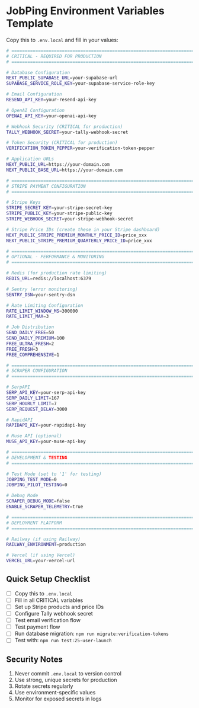 # JobPing Environment Variables Template

Copy this to `.env.local` and fill in your values:

```bash
# =============================================================================
# CRITICAL - REQUIRED FOR PRODUCTION
# =============================================================================

# Database Configuration
NEXT_PUBLIC_SUPABASE_URL=your-supabase-url
SUPABASE_SERVICE_ROLE_KEY=your-supabase-service-role-key

# Email Configuration
RESEND_API_KEY=your-resend-api-key

# OpenAI Configuration
OPENAI_API_KEY=your-openai-api-key

# Webhook Security (CRITICAL for production)
TALLY_WEBHOOK_SECRET=your-tally-webhook-secret

# Token Security (CRITICAL for production)
VERIFICATION_TOKEN_PEPPER=your-verification-token-pepper

# Application URLs
NEXT_PUBLIC_URL=https://your-domain.com
NEXT_PUBLIC_BASE_URL=https://your-domain.com

# =============================================================================
# STRIPE PAYMENT CONFIGURATION
# =============================================================================

# Stripe Keys
STRIPE_SECRET_KEY=your-stripe-secret-key
STRIPE_PUBLIC_KEY=your-stripe-public-key
STRIPE_WEBHOOK_SECRET=your-stripe-webhook-secret

# Stripe Price IDs (create these in your Stripe dashboard)
NEXT_PUBLIC_STRIPE_PREMIUM_MONTHLY_PRICE_ID=price_xxx
NEXT_PUBLIC_STRIPE_PREMIUM_QUARTERLY_PRICE_ID=price_xxx

# =============================================================================
# OPTIONAL - PERFORMANCE & MONITORING
# =============================================================================

# Redis (for production rate limiting)
REDIS_URL=redis://localhost:6379

# Sentry (error monitoring)
SENTRY_DSN=your-sentry-dsn

# Rate Limiting Configuration
RATE_LIMIT_WINDOW_MS=300000
RATE_LIMIT_MAX=3

# Job Distribution
SEND_DAILY_FREE=50
SEND_DAILY_PREMIUM=100
FREE_ULTRA_FRESH=2
FREE_FRESH=3
FREE_COMPREHENSIVE=1

# =============================================================================
# SCRAPER CONFIGURATION
# =============================================================================

# SerpAPI
SERP_API_KEY=your-serp-api-key
SERP_DAILY_LIMIT=167
SERP_HOURLY_LIMIT=7
SERP_REQUEST_DELAY=3000

# RapidAPI
RAPIDAPI_KEY=your-rapidapi-key

# Muse API (optional)
MUSE_API_KEY=your-muse-api-key

# =============================================================================
# DEVELOPMENT & TESTING
# =============================================================================

# Test Mode (set to '1' for testing)
JOBPING_TEST_MODE=0
JOBPING_PILOT_TESTING=0

# Debug Mode
SCRAPER_DEBUG_MODE=false
ENABLE_SCRAPER_TELEMETRY=true

# =============================================================================
# DEPLOYMENT PLATFORM
# =============================================================================

# Railway (if using Railway)
RAILWAY_ENVIRONMENT=production

# Vercel (if using Vercel)
VERCEL_URL=your-vercel-url
```

## Quick Setup Checklist

- [ ] Copy this to `.env.local`
- [ ] Fill in all CRITICAL variables
- [ ] Set up Stripe products and price IDs
- [ ] Configure Tally webhook secret
- [ ] Test email verification flow
- [ ] Test payment flow
- [ ] Run database migration: `npm run migrate:verification-tokens`
- [ ] Test with: `npm run test:25-user-launch`

## Security Notes

1. Never commit `.env.local` to version control
2. Use strong, unique secrets for production
3. Rotate secrets regularly
4. Use environment-specific values
5. Monitor for exposed secrets in logs
